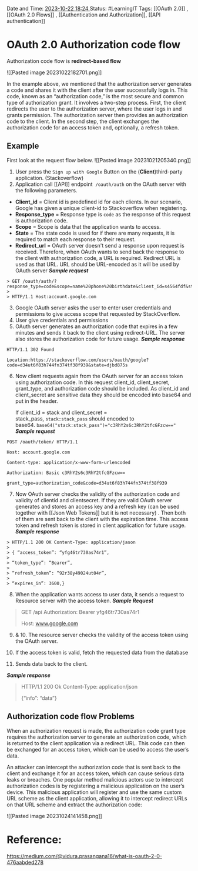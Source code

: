 Date and Time: <u> 2023-10-22 18:24 </u>
Status: #LearningIT
Tags: [[OAuth 2.0]] ,[[OAuth 2.0 Flows]] , [[Authentication and Authorization]], [[API authentication]]

# OAuth 2.0 Authorization code flow
Authorization code flow is **redirect-based flow**

![[Pasted image 20231022182701.png]]

In the example above, we mentioned that the authorization server generates a code and shares it with the client after the user successfully logs in. This code, known as an “authorization code,” is the most secure and common type of authorization grant. It involves a two-step process. First, the client redirects the user to the authorization server, where the user logs in and grants permission. The authorization server then provides an authorization code to the client. In the second step, the client exchanges the authorization code for an access token and, optionally, a refresh token.

## Example

First look at the request flow below.
![[Pasted image 20231021205340.png]]


1. User press the `Sign up with Google` Button on the (**Client**)third-party application. (Stackoverflow)
2. Application call [[API]] endpoint  `/oauth/auth` on the OAuth server with the following parameters.
- **Client_id** = Client id is predefined id for each clients. In our scenario, Google has given a unique client-id to Stackoverflow when registering.
- **Response_type** = Response type is `code` as the response of this request is authorization code.
- **Scope** = Scope is data that the application wants to access.
- **State** = The state code is used for if there are many requests, it is required to match each response to their request.
- **Redirect_url** = OAuth server doesn't send a response upon request is received. Therefore, when OAuth wants to send back the response to the client with authorization code, a URL is required. Redirect URL is used as that URL. URL should be URL-encoded as it will be used by OAuth server
**_Sample request_**
``` 
> GET /oauth/auth/?response_type=code&scope=name%20phone%20birthdate&client_id=s4564fdf&state=djbd875s&redirect_url=https%3A%2F%2Fstackoverflow.com%2Fusers%2Foauth%2Fgoogle
> 
> HTTP/1.1 Host:account.google.com
```
3. Google OAuth server asks the user to enter user credentials and permissions to give access scope that requested by StackOverflow.
4. User give credentials and permissions
5. OAuth server generates an authorization code that expires in a few minutes and sends it back to the client using redirect-URL. The server also stores the authorization code for future usage.
**_Sample response_**
```
HTTP/1.1 302 Found

Location:https://stackoverflow.com/users/oauth/google?code=d34ut6f83h744fn374tf38f939&state=djbd875s
```
6. Now client requests again from the OAuth server for an access token using authorization code. In this request client_id, client_secret, grant_type, and authorization code should be included. As client_id and client_secret are sensitive data they should be encoded into base64 and put in the header.

	If client_id = stack and client_secret = stack_pass, `stack:stack_pass` should encoded to base64. `base64("stack:stack_pass")="c3RhY2s6c3RhY2tfcGFzcw=="`
**_Sample request_**
```
POST /oauth/token/ HTTP/1.1

Host: account.google.com

Content-type: application/x-www-form-urlencoded

Authorization: Basic c3RhY2s6c3RhY2tfcGFzcw==

grant_type=authorization_code&code=d34ut6f83h744fn374tf38f939
```
7. Now OAuth server checks the validity of the authorization code and validity of clientid and clientsecret. If they are valid OAuth server generates and stores an access key and a refresh key (can be used together with [[Json Web Tokens]]  but it is not necessary) . Then both of them are sent back to the client with the expiration time. This access token and refresh token is stored in client application for future usage.
**_Sample response_**
```
> HTTP/1.1 200 OK Content-Type: application/jason
> 
> { “access_token”: “yfg46tr730as74r1”,
> 
> “token_type”: “Bearer”,
> 
> “refresh_token”: “92r38y49024ut04r”,
> 
> “expires_in”: 3600,}
```

8. When the application wants access to user data, it sends a request to Resource server with the access token.
**_Sample Request_**
> GET /api Authorization: Bearer yfg46tr730as74r1
> 
> Host: www.google.com

9. & 10. The resource server checks the validity of the access token using the OAuth server.

11. If the access token is valid, fetch the requested data from the database

12. Sends data back to the client.

**_Sample response_**
> HTTP/1.1 200 Ok Content-Type: application/json
> 
> {“info”: “data”}


## Authorization code flow Problems

When an authorization request is made, the authorization code grant type requires the authorization server to generate an authorization code, which is returned to the client application via a redirect URL. This code can then be exchanged for an access token, which can be used to access the user’s data.

An attacker can intercept the authorization code that is sent back to the client and exchange it for an access token, which can cause serious data leaks or breaches. One popular method malicious actors use to intercept authorization codes is by registering a malicious application on the user’s device. This malicious application will register and use the same custom URL scheme as the client application, allowing it to intercept redirect URLs on that URL scheme and extract the authorization code:

![[Pasted image 20231024141458.png]]
# Reference:
https://medium.com/@vidura.prasangana16/what-is-oauth-2-0-476aabded278


 


